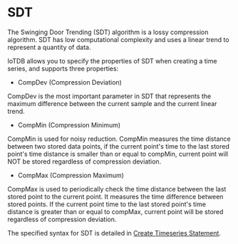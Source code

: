 <!--

    Licensed to the Apache Software Foundation (ASF) under one
    or more contributor license agreements.  See the NOTICE file
    distributed with this work for additional information
    regarding copyright ownership.  The ASF licenses this file
    to you under the Apache License, Version 2.0 (the
    "License"); you may not use this file except in compliance
    with the License.  You may obtain a copy of the License at
    
        http://www.apache.org/licenses/LICENSE-2.0
    
    Unless required by applicable law or agreed to in writing,
    software distributed under the License is distributed on an
    "AS IS" BASIS, WITHOUT WARRANTIES OR CONDITIONS OF ANY
    KIND, either express or implied.  See the License for the
    specific language governing permissions and limitations
    under the License.

-->

# SDT

The Swinging Door Trending (SDT) algorithm is a lossy compression algorithm. 
SDT has low computational complexity and uses a linear trend to represent a quantity of data. 

IoTDB allows you to specify the properties of SDT when creating a time series, and supports three properties:

* CompDev (Compression Deviation)

CompDev is the most important parameter in SDT that represents the maximum difference between the current sample and the current linear trend.

* CompMin (Compression Minimum)

CompMin is used for noisy reduction. CompMin measures the time distance between two stored data points, 
if the current point's time to the last stored point's time distance is smaller than or equal to compMin, 
current point will NOT be stored regardless of compression deviation.

* CompMax (Compression Maximum)

CompMax is used to periodically check the time distance between the last stored point to the current point. 
It measures the time difference between stored points. If the current point time to the last 
stored point's time distance is greater than or equal to compMax, current point will be stored regardless of compression deviation.

The specified syntax for SDT is detailed in [Create Timeseries Statement](../Operation%20Manual/SQL%20Reference.md).
